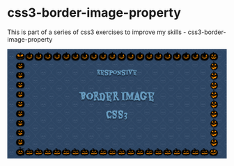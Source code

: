 # css3-border-image-property
This is part of a series of css3 exercises to improve my skills - css3-border-image-property

![Screenshot](css3-border-image-property.png)
